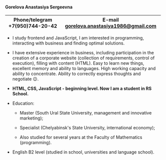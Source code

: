  <h4>Gorelova Anastasiya Sergeevna</h4>
 
 Phone/telegram +7(950)744-20-42 | E-mail gorelova.anastasiya1986@gmail.com 
 ----------------------|----------------------------
 
 * I study frontend and JavaScript, I am interested in programming, interacting with business and finding optimal solutions.
 
 * I have extensive experience in business, including participation in the creation of a corporate website (collection of requirements, control of execution), filling with content   (HTML). Easy to learn new things, excellent memory and ability to languages. High working capacity and ability to concentrate. Ability to correctly express thoughts and negotiate :wink:.
 
 * **HTML, CSS, JavaScript - beginning level. Now I am a student in RS School.**
 
 * Education:
 
   * Master (South Ural State University, management and innovative marketing);
   
   * Specialist (Chelyabinsk's State University, international economy);
   
   * Also studied for several years at the Faculty of Mathematics (programming).
 
 * English B2 level (studied in school, universities and language school).  
